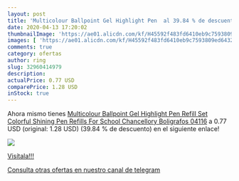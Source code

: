 ```yaml
---
layout: post
title: 'Multicolour Ballpoint Gel Highlight Pen  al 39.84 % de descuento'
date: 2020-04-13 17:20:02
thumbnailImage: 'https://ae01.alicdn.com/kf/H45592f483fd6410eb9c7593809ed6432v/Multicolour-Ballpoint-Gel-Highlight-Pen-Refill-Set-Colorful-Shining-Pen-Refills-For-School-Chancellory-Boligrafos-04116.jpg_350x350._SL200_.jpg'
images: [ 'https://ae01.alicdn.com/kf/H45592f483fd6410eb9c7593809ed6432v/Multicolour-Ballpoint-Gel-Highlight-Pen-Refill-Set-Colorful-Shining-Pen-Refills-For-School-Chancellory-Boligrafos-04116.jpg_350x350._SL200_.jpg' ]
comments: true
category: ofertas
author: ring
slug: 32960414979
description:
actualPrice: 0.77 USD
comparePrice: 1.28 USD
inStock: true
---
```


Ahora mismo tienes [Multicolour Ballpoint Gel Highlight Pen Refill Set Colorful Shining Pen Refills For School Chancellory Boligrafos 04116](https://www.amazon.com/dp/32960414979/?tag=redken08-20) a 0.77 USD (original: 1.28 USD) (39.84 %  de descuento) en el siguiente enlace!

[![](https://ae01.alicdn.com/kf/H45592f483fd6410eb9c7593809ed6432v/Multicolour-Ballpoint-Gel-Highlight-Pen-Refill-Set-Colorful-Shining-Pen-Refills-For-School-Chancellory-Boligrafos-04116.jpg_350x350._SL200_.jpg)](https://www.amazon.com/dp/32960414979/?tag=redken08-20)

[Visítala!!!](https://www.amazon.com/dp/32960414979/?tag=redken08-20)

[Consulta otras ofertas en nuestro canal de telegram](https://t.me/s/ofertas25)
